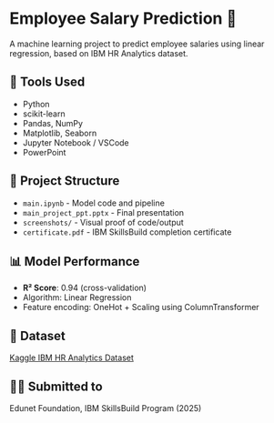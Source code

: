 # Employee Salary Prediction 🎯

A machine learning project to predict employee salaries using linear regression, based on IBM HR Analytics dataset.

## 🔧 Tools Used
- Python
- scikit-learn
- Pandas, NumPy
- Matplotlib, Seaborn
- Jupyter Notebook / VSCode
- PowerPoint

## 📁 Project Structure
- `main.ipynb` - Model code and pipeline
- `main_project_ppt.pptx` - Final presentation
- `screenshots/` - Visual proof of code/output
- `certificate.pdf` - IBM SkillsBuild completion certificate

## 📊 Model Performance
- **R² Score**: 0.94 (cross-validation)
- Algorithm: Linear Regression
- Feature encoding: OneHot + Scaling using ColumnTransformer

## 📌 Dataset
[Kaggle IBM HR Analytics Dataset](https://www.kaggle.com/datasets/pavansubhasht/ibm-hr-analytics-attrition-dataset)

## 👨‍🎓 Submitted to
Edunet Foundation, IBM SkillsBuild Program (2025)
